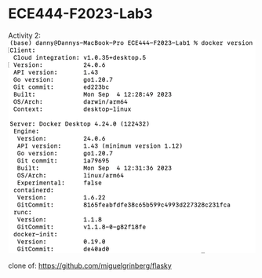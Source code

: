 # ECE444-F2023-Lab3
Activity 2:
![Screenshot](https://github.com/daniql/ECE444-F2023-Lab1/blob/lab3/screenshots/lab3/activity_2.png)

clone of: https://github.com/miguelgrinberg/flasky
